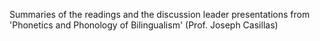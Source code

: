 
Summaries of the readings and the discussion leader presentations from 'Phonetics and Phonology of Bilingualism' (Prof. Joseph Casillas)